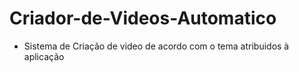 # Criador-de-Videos-Automatico
- Sistema de Criação de video de acordo com o tema atribuidos à aplicação 
